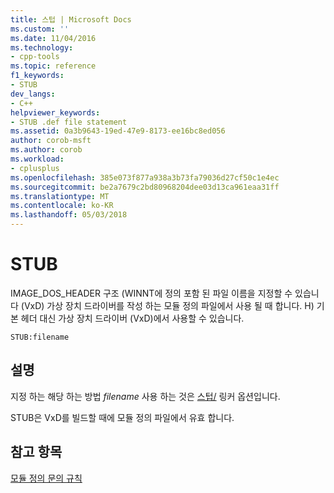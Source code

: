 ```yaml
---
title: 스텁 | Microsoft Docs
ms.custom: ''
ms.date: 11/04/2016
ms.technology:
- cpp-tools
ms.topic: reference
f1_keywords:
- STUB
dev_langs:
- C++
helpviewer_keywords:
- STUB .def file statement
ms.assetid: 0a3b9643-19ed-47e9-8173-ee16bc8ed056
author: corob-msft
ms.author: corob
ms.workload:
- cplusplus
ms.openlocfilehash: 385e073f877a938a3b73fa79036d27cf50c1e4ec
ms.sourcegitcommit: be2a7679c2bd80968204dee03d13ca961eaa31ff
ms.translationtype: MT
ms.contentlocale: ko-KR
ms.lasthandoff: 05/03/2018
---
```

# <a name="stub"></a>STUB
IMAGE_DOS_HEADER 구조 (WINNT에 정의 포함 된 파일 이름을 지정할 수 있습니다 (VxD) 가상 장치 드라이버를 작성 하는 모듈 정의 파일에서 사용 될 때 합니다. H) 기본 헤더 대신 가상 장치 드라이버 (VxD)에서 사용할 수 있습니다.  
  
```  
STUB:filename  
```  
  
## <a name="remarks"></a>설명  
 지정 하는 해당 하는 방법 *filename* 사용 하는 것은 [스텁/](../../build/reference/stub-ms-dos-stub-file-name.md) 링커 옵션입니다.  
  
 STUB은 VxD를 빌드할 때에 모듈 정의 파일에서 유효 합니다.  
  
## <a name="see-also"></a>참고 항목  
 [모듈 정의 문의 규칙](../../build/reference/rules-for-module-definition-statements.md)